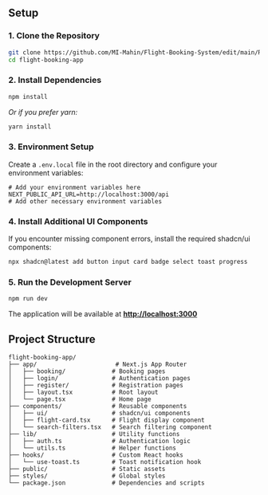 
## Setup

### 1. Clone the Repository

```bash
git clone https://github.com/MI-Mahin/Flight-Booking-System/edit/main/README.md
cd flight-booking-app
```

### 2. Install Dependencies

```bash
npm install
```

*Or if you prefer yarn:*
```bash
yarn install
```

### 3. Environment Setup

Create a `.env.local` file in the root directory and configure your environment variables:

```env
# Add your environment variables here
NEXT_PUBLIC_API_URL=http://localhost:3000/api
# Add other necessary environment variables
```

### 4. Install Additional UI Components

If you encounter missing component errors, install the required shadcn/ui components:

```bash
npx shadcn@latest add button input card badge select toast progress
```

### 5. Run the Development Server

```bash
npm run dev
```

The application will be available at **[http://localhost:3000](http://localhost:3000)**

## Project Structure

```
flight-booking-app/
├── app/                      # Next.js App Router
│   ├── booking/             # Booking pages
│   ├── login/               # Authentication pages
│   ├── register/            # Registration pages
│   ├── layout.tsx           # Root layout
│   └── page.tsx             # Home page
├── components/              # Reusable components
│   ├── ui/                  # shadcn/ui components
│   ├── flight-card.tsx      # Flight display component
│   └── search-filters.tsx   # Search filtering component
├── lib/                     # Utility functions
│   ├── auth.ts              # Authentication logic
│   └── utils.ts             # Helper functions
├── hooks/                   # Custom React hooks
│   └── use-toast.ts         # Toast notification hook
├── public/                  # Static assets
├── styles/                  # Global styles
└── package.json             # Dependencies and scripts
```


